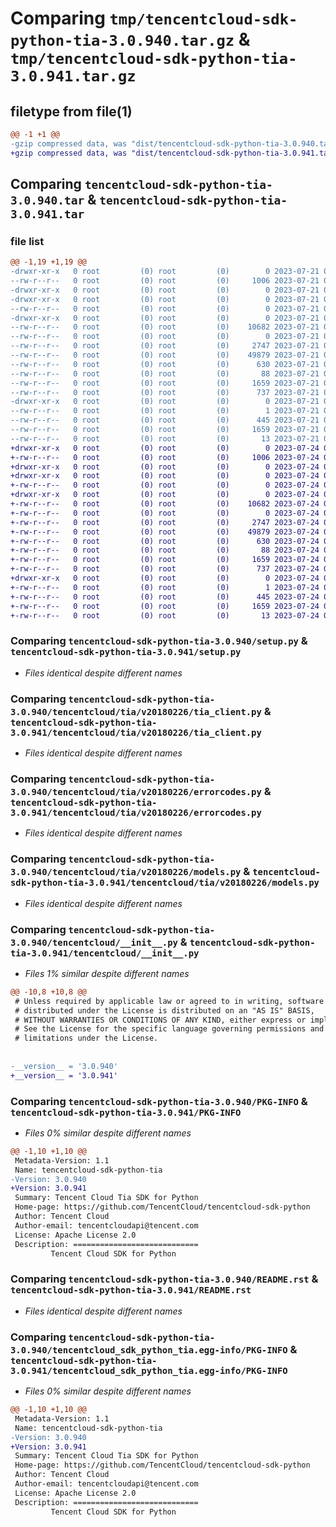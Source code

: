 # Comparing `tmp/tencentcloud-sdk-python-tia-3.0.940.tar.gz` & `tmp/tencentcloud-sdk-python-tia-3.0.941.tar.gz`

## filetype from file(1)

```diff
@@ -1 +1 @@
-gzip compressed data, was "dist/tencentcloud-sdk-python-tia-3.0.940.tar", last modified: Fri Jul 21 00:51:17 2023, max compression
+gzip compressed data, was "dist/tencentcloud-sdk-python-tia-3.0.941.tar", last modified: Mon Jul 24 00:45:51 2023, max compression
```

## Comparing `tencentcloud-sdk-python-tia-3.0.940.tar` & `tencentcloud-sdk-python-tia-3.0.941.tar`

### file list

```diff
@@ -1,19 +1,19 @@
-drwxr-xr-x   0 root         (0) root         (0)        0 2023-07-21 00:51:17.000000 tencentcloud-sdk-python-tia-3.0.940/
--rw-r--r--   0 root         (0) root         (0)     1006 2023-07-21 00:51:17.000000 tencentcloud-sdk-python-tia-3.0.940/setup.py
-drwxr-xr-x   0 root         (0) root         (0)        0 2023-07-21 00:51:17.000000 tencentcloud-sdk-python-tia-3.0.940/tencentcloud/
-drwxr-xr-x   0 root         (0) root         (0)        0 2023-07-21 00:51:17.000000 tencentcloud-sdk-python-tia-3.0.940/tencentcloud/tia/
--rw-r--r--   0 root         (0) root         (0)        0 2023-07-21 00:51:17.000000 tencentcloud-sdk-python-tia-3.0.940/tencentcloud/tia/__init__.py
-drwxr-xr-x   0 root         (0) root         (0)        0 2023-07-21 00:51:17.000000 tencentcloud-sdk-python-tia-3.0.940/tencentcloud/tia/v20180226/
--rw-r--r--   0 root         (0) root         (0)    10682 2023-07-21 00:51:17.000000 tencentcloud-sdk-python-tia-3.0.940/tencentcloud/tia/v20180226/tia_client.py
--rw-r--r--   0 root         (0) root         (0)        0 2023-07-21 00:51:17.000000 tencentcloud-sdk-python-tia-3.0.940/tencentcloud/tia/v20180226/__init__.py
--rw-r--r--   0 root         (0) root         (0)     2747 2023-07-21 00:51:17.000000 tencentcloud-sdk-python-tia-3.0.940/tencentcloud/tia/v20180226/errorcodes.py
--rw-r--r--   0 root         (0) root         (0)    49879 2023-07-21 00:51:17.000000 tencentcloud-sdk-python-tia-3.0.940/tencentcloud/tia/v20180226/models.py
--rw-r--r--   0 root         (0) root         (0)      630 2023-07-21 00:51:17.000000 tencentcloud-sdk-python-tia-3.0.940/tencentcloud/__init__.py
--rw-r--r--   0 root         (0) root         (0)       88 2023-07-21 00:51:17.000000 tencentcloud-sdk-python-tia-3.0.940/setup.cfg
--rw-r--r--   0 root         (0) root         (0)     1659 2023-07-21 00:51:17.000000 tencentcloud-sdk-python-tia-3.0.940/PKG-INFO
--rw-r--r--   0 root         (0) root         (0)      737 2023-07-21 00:51:17.000000 tencentcloud-sdk-python-tia-3.0.940/README.rst
-drwxr-xr-x   0 root         (0) root         (0)        0 2023-07-21 00:51:17.000000 tencentcloud-sdk-python-tia-3.0.940/tencentcloud_sdk_python_tia.egg-info/
--rw-r--r--   0 root         (0) root         (0)        1 2023-07-21 00:51:17.000000 tencentcloud-sdk-python-tia-3.0.940/tencentcloud_sdk_python_tia.egg-info/dependency_links.txt
--rw-r--r--   0 root         (0) root         (0)      445 2023-07-21 00:51:17.000000 tencentcloud-sdk-python-tia-3.0.940/tencentcloud_sdk_python_tia.egg-info/SOURCES.txt
--rw-r--r--   0 root         (0) root         (0)     1659 2023-07-21 00:51:17.000000 tencentcloud-sdk-python-tia-3.0.940/tencentcloud_sdk_python_tia.egg-info/PKG-INFO
--rw-r--r--   0 root         (0) root         (0)       13 2023-07-21 00:51:17.000000 tencentcloud-sdk-python-tia-3.0.940/tencentcloud_sdk_python_tia.egg-info/top_level.txt
+drwxr-xr-x   0 root         (0) root         (0)        0 2023-07-24 00:45:51.000000 tencentcloud-sdk-python-tia-3.0.941/
+-rw-r--r--   0 root         (0) root         (0)     1006 2023-07-24 00:45:51.000000 tencentcloud-sdk-python-tia-3.0.941/setup.py
+drwxr-xr-x   0 root         (0) root         (0)        0 2023-07-24 00:45:51.000000 tencentcloud-sdk-python-tia-3.0.941/tencentcloud/
+drwxr-xr-x   0 root         (0) root         (0)        0 2023-07-24 00:45:51.000000 tencentcloud-sdk-python-tia-3.0.941/tencentcloud/tia/
+-rw-r--r--   0 root         (0) root         (0)        0 2023-07-24 00:45:51.000000 tencentcloud-sdk-python-tia-3.0.941/tencentcloud/tia/__init__.py
+drwxr-xr-x   0 root         (0) root         (0)        0 2023-07-24 00:45:51.000000 tencentcloud-sdk-python-tia-3.0.941/tencentcloud/tia/v20180226/
+-rw-r--r--   0 root         (0) root         (0)    10682 2023-07-24 00:45:51.000000 tencentcloud-sdk-python-tia-3.0.941/tencentcloud/tia/v20180226/tia_client.py
+-rw-r--r--   0 root         (0) root         (0)        0 2023-07-24 00:45:51.000000 tencentcloud-sdk-python-tia-3.0.941/tencentcloud/tia/v20180226/__init__.py
+-rw-r--r--   0 root         (0) root         (0)     2747 2023-07-24 00:45:51.000000 tencentcloud-sdk-python-tia-3.0.941/tencentcloud/tia/v20180226/errorcodes.py
+-rw-r--r--   0 root         (0) root         (0)    49879 2023-07-24 00:45:51.000000 tencentcloud-sdk-python-tia-3.0.941/tencentcloud/tia/v20180226/models.py
+-rw-r--r--   0 root         (0) root         (0)      630 2023-07-24 00:45:51.000000 tencentcloud-sdk-python-tia-3.0.941/tencentcloud/__init__.py
+-rw-r--r--   0 root         (0) root         (0)       88 2023-07-24 00:45:51.000000 tencentcloud-sdk-python-tia-3.0.941/setup.cfg
+-rw-r--r--   0 root         (0) root         (0)     1659 2023-07-24 00:45:51.000000 tencentcloud-sdk-python-tia-3.0.941/PKG-INFO
+-rw-r--r--   0 root         (0) root         (0)      737 2023-07-24 00:45:51.000000 tencentcloud-sdk-python-tia-3.0.941/README.rst
+drwxr-xr-x   0 root         (0) root         (0)        0 2023-07-24 00:45:51.000000 tencentcloud-sdk-python-tia-3.0.941/tencentcloud_sdk_python_tia.egg-info/
+-rw-r--r--   0 root         (0) root         (0)        1 2023-07-24 00:45:51.000000 tencentcloud-sdk-python-tia-3.0.941/tencentcloud_sdk_python_tia.egg-info/dependency_links.txt
+-rw-r--r--   0 root         (0) root         (0)      445 2023-07-24 00:45:51.000000 tencentcloud-sdk-python-tia-3.0.941/tencentcloud_sdk_python_tia.egg-info/SOURCES.txt
+-rw-r--r--   0 root         (0) root         (0)     1659 2023-07-24 00:45:51.000000 tencentcloud-sdk-python-tia-3.0.941/tencentcloud_sdk_python_tia.egg-info/PKG-INFO
+-rw-r--r--   0 root         (0) root         (0)       13 2023-07-24 00:45:51.000000 tencentcloud-sdk-python-tia-3.0.941/tencentcloud_sdk_python_tia.egg-info/top_level.txt
```

### Comparing `tencentcloud-sdk-python-tia-3.0.940/setup.py` & `tencentcloud-sdk-python-tia-3.0.941/setup.py`

 * *Files identical despite different names*

### Comparing `tencentcloud-sdk-python-tia-3.0.940/tencentcloud/tia/v20180226/tia_client.py` & `tencentcloud-sdk-python-tia-3.0.941/tencentcloud/tia/v20180226/tia_client.py`

 * *Files identical despite different names*

### Comparing `tencentcloud-sdk-python-tia-3.0.940/tencentcloud/tia/v20180226/errorcodes.py` & `tencentcloud-sdk-python-tia-3.0.941/tencentcloud/tia/v20180226/errorcodes.py`

 * *Files identical despite different names*

### Comparing `tencentcloud-sdk-python-tia-3.0.940/tencentcloud/tia/v20180226/models.py` & `tencentcloud-sdk-python-tia-3.0.941/tencentcloud/tia/v20180226/models.py`

 * *Files identical despite different names*

### Comparing `tencentcloud-sdk-python-tia-3.0.940/tencentcloud/__init__.py` & `tencentcloud-sdk-python-tia-3.0.941/tencentcloud/__init__.py`

 * *Files 1% similar despite different names*

```diff
@@ -10,8 +10,8 @@
 # Unless required by applicable law or agreed to in writing, software
 # distributed under the License is distributed on an "AS IS" BASIS,
 # WITHOUT WARRANTIES OR CONDITIONS OF ANY KIND, either express or implied.
 # See the License for the specific language governing permissions and
 # limitations under the License.
 
 
-__version__ = '3.0.940'
+__version__ = '3.0.941'
```

### Comparing `tencentcloud-sdk-python-tia-3.0.940/PKG-INFO` & `tencentcloud-sdk-python-tia-3.0.941/PKG-INFO`

 * *Files 0% similar despite different names*

```diff
@@ -1,10 +1,10 @@
 Metadata-Version: 1.1
 Name: tencentcloud-sdk-python-tia
-Version: 3.0.940
+Version: 3.0.941
 Summary: Tencent Cloud Tia SDK for Python
 Home-page: https://github.com/TencentCloud/tencentcloud-sdk-python
 Author: Tencent Cloud
 Author-email: tencentcloudapi@tencent.com
 License: Apache License 2.0
 Description: ============================
         Tencent Cloud SDK for Python
```

### Comparing `tencentcloud-sdk-python-tia-3.0.940/README.rst` & `tencentcloud-sdk-python-tia-3.0.941/README.rst`

 * *Files identical despite different names*

### Comparing `tencentcloud-sdk-python-tia-3.0.940/tencentcloud_sdk_python_tia.egg-info/PKG-INFO` & `tencentcloud-sdk-python-tia-3.0.941/tencentcloud_sdk_python_tia.egg-info/PKG-INFO`

 * *Files 0% similar despite different names*

```diff
@@ -1,10 +1,10 @@
 Metadata-Version: 1.1
 Name: tencentcloud-sdk-python-tia
-Version: 3.0.940
+Version: 3.0.941
 Summary: Tencent Cloud Tia SDK for Python
 Home-page: https://github.com/TencentCloud/tencentcloud-sdk-python
 Author: Tencent Cloud
 Author-email: tencentcloudapi@tencent.com
 License: Apache License 2.0
 Description: ============================
         Tencent Cloud SDK for Python
```

